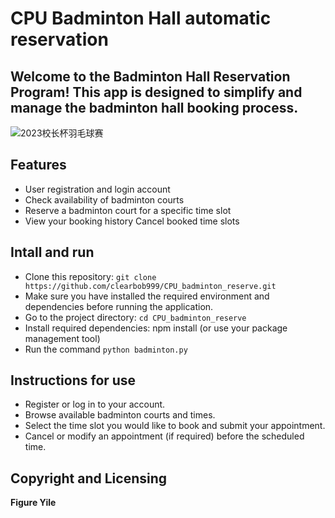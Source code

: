 # **CPU Badminton Hall automatic reservation**

## Welcome to the Badminton Hall Reservation Program! This app is designed to simplify and manage the badminton hall booking process.

![2023校长杯羽毛球赛](/imgs/2023-08-26/P79lKAVcqNzHbMp2.jpeg)

## Features
 - User registration and login account 
 - Check availability of badminton courts 
 - Reserve a badminton court for a specific time slot 
 - View your booking history Cancel booked time slots
## Intall and run
 - Clone this repository: `git clone https://github.com/clearbob999/CPU_badminton_reserve.git`
 - Make sure you have installed the required environment and dependencies before running the application.
 - Go to the project directory: `cd CPU_badminton_reserve` 
 - Install required  dependencies: npm install (or use your package management tool)    
 - Run the command `python badminton.py`
## Instructions for use
 - Register or log in to your account. 
 - Browse available badminton courts and times. 
 - Select the time slot you would like to book and submit your appointment. 
 - Cancel or modify an appointment (if required) before the scheduled time.

## Copyright and Licensing
**Figure Yile**

